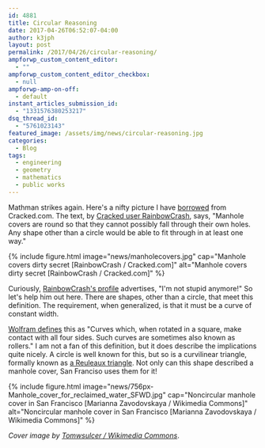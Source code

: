 ```yaml
---
id: 4881
title: Circular Reasoning
date: 2017-04-26T06:52:07-04:00
author: k3jph
layout: post
permalink: /2017/04/26/circular-reasoning/
ampforwp_custom_content_editor:
  - ""
ampforwp_custom_content_editor_checkbox:
  - null
ampforwp-amp-on-off:
  - default
instant_articles_submission_id:
  - "1331576380253217"
dsq_thread_id:
  - "5761023143"
featured_image: /assets/img/news/circular-reasoning.jpg
categories:
  - Blog
tags:
  - engineering
  - geometry
  - mathematics
  - public works
---
```

Mathman strikes again.  Here's a nifty picture I have
[borrowed](https://copyright.columbia.edu/basics/fair-use/fair-use-checklist.html)
from Cracked.com.  The text, by [Cracked user
RainbowCrash](http://www.cracked.com/members/RainbowCrash/), says,
"Manhole covers are round so that they cannot possibly fall through
their own holes.  Any shape other than a circle would be able to
fit through in at least one way."

{% include figure.html image="news/manholecovers.jpg" 
   cap="Manhole covers dirty secret [RainbowCrash / Cracked.com]"
   alt="Manhole covers dirty secret [RainbowCrash / Cracked.com]" %}

Curiously, [RainbowCrash's
profile](http://www.cracked.com/members/RainbowCrash/) advertises,
"I'm not stupid anymore!"  So let's help him out here.  There are
shapes, other than a circle, that meet this definition.  The
requirement, when generalized, is that it must be a curve of constant
width.

[Wolfram defines](http://mathworld.wolfram.com/CurveofConstantWidth.html)
this as "Curves which, when rotated in a square, make contact with
all four sides. Such curves are sometimes also known as rollers."
I am not a fan of this definition, but it does describe the
implications quite nicely.  A circle is well known for this, but
so is a curvilinear triangle, formally known as [a Reuleaux
triangle](https://en.wikipedia.org/wiki/Reuleaux_triangle).  Not
only can this shape described a manhole cover, San Franciso uses
them for it!

{% include figure.html image="news/756px-Manhole_cover_for_reclaimed_water_SFWD.jpg" 
   cap="Noncircular manhole cover in San Francisco [Marianna Zavodovskaya / Wikimedia Commons]"
   alt="Noncircular manhole cover in San Francisco [Marianna Zavodovskaya / Wikimedia Commons]" %}

_Cover image by [Tomwsulcer / Wikimedia
Commons](https://commons.wikimedia.org/wiki/File:Surfaces_looking_down_at_manhole_cover_metal_pattern.JPG)_.

